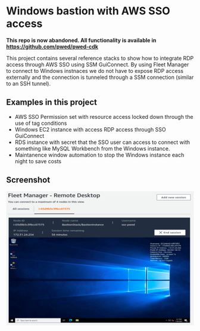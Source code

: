 # Windows bastion with AWS SSO access

**This repo is now abandoned. All functionality is available in https://github.com/pwed/pwed-cdk**

This project contains several reference stacks to show how to integrate RDP access through AWS SSO using SSM GuiConnect. By using Fleet Manager to connect to Windows instnaces we do not have to expose RDP access externally and the connection is tunneled through a SSM connection (similar to an SSH tunnel).

## Examples in this project

- AWS SSO Permission set with resource access locked down through the use of tag conditions
- Windows EC2 instance with access RDP access through SSO GuiConnect
- RDS instance with secret that the SSO user can access to connect with something like MySQL Workbench from the Windows instance.
- Maintanence window automation to stop the Windows instance each night to save costs

## Screenshot

![Screenshot](docs/FleetManager.png)
